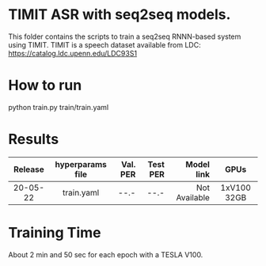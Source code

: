 # TIMIT ASR with seq2seq models.
This folder contains the scripts to train a seq2seq RNNN-based system using TIMIT.
TIMIT is a speech dataset available from LDC: https://catalog.ldc.upenn.edu/LDC93S1

# How to run
python train.py train/train.yaml

# Results

| Release | hyperparams file | Val. PER | Test PER | Model link | GPUs |
|:-------------:|:---------------------------:| -----:| -----:| --------:| :-----------:|
| 20-05-22 | train.yaml |  --.- | --.- | Not Available | 1xV100 32GB |

# Training Time
About 2 min and 50 sec for each epoch with a  TESLA V100.

